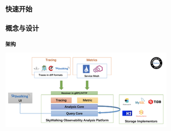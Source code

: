 ## 快速开始



## 概念与设计

### 架构

![skywalking-architecture](./assets/images/skywalking-architecture.jpeg)



